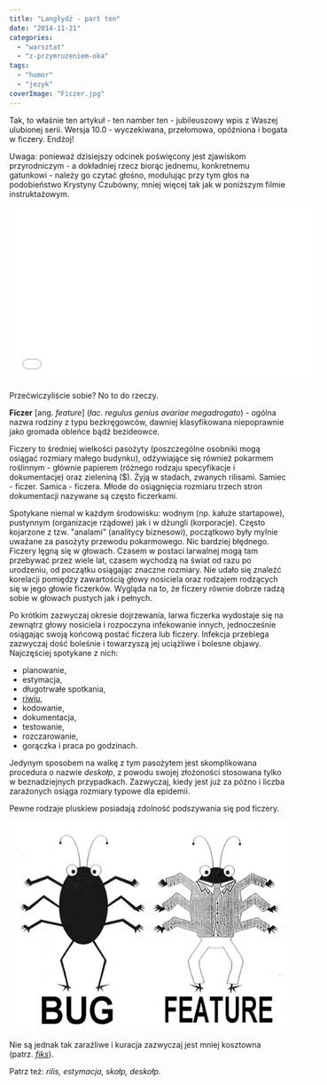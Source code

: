 ```yaml
---
title: "Langłydż - part ten"
date: "2014-11-21"
categories:
  - "warsztat"
  - "z-przymruzeniem-oka"
tags:
  - "humor"
  - "jezyk"
coverImage: "Ficzer.jpg"
---
```


Tak, to właśnie ten artykuł - ten namber ten - jubileuszowy wpis z Waszej ulubionej serii. Wersja 10.0 - wyczekiwana, przełomowa, opóźniona i bogata w ficzery. Endżoj!

Uwaga: ponieważ dzisiejszy odcinek poświęcony jest zjawiskom przyrodniczym - a dokładniej rzecz biorąc jednemu, konkretnemu gatunkowi - należy go czytać głośno, modulując przy tym głos na podobieństwo Krystyny Czubówny, mniej więcej tak jak w poniższym filmie instruktażowym.

<iframe src="//www.youtube.com/embed/OYaa61lFLqA" height="315" width="560" allowfullscreen frameborder="0"></iframe>

Przećwiczyliście sobie? No to do rzeczy.

**Ficzer** \[ang. _feature_\] (_łac. regulus genius avariae megadrogato_) *-* ogólna nazwa rodziny z typu bezkręgowców, dawniej klasyfikowana niepoprawnie jako gromada obleńce bądź bezideowce.

Ficzery to średniej wielkości pasożyty (poszczególne osobniki mogą osiągać rozmiary małego budynku), odżywiające się również pokarmem roślinnym - głównie papierem (różnego rodzaju specyfikacje i dokumentacje) oraz zieleniną ($). Żyją w stadach, zwanych rilisami. Samiec - ficzer. Samica - ficzera. Młode do osiągnięcia rozmiaru trzech stron dokumentacji nazywane są często ficzerkami.

Spotykane niemal w każdym środowisku: wodnym (np. kałuże startapowe), pustynnym (organizacje rządowe) jak i w dżungli (korporacje). Często kojarzone z tzw. "analami" (analitycy biznesowi), początkowo były mylnie uważane za pasożyty przewodu pokarmowego. Nic bardziej błędnego. Ficzery lęgną się w głowach. Czasem w postaci larwalnej mogą tam przebywać przez wiele lat, czasem wychodzą na świat od razu po urodzeniu, od początku osiągając znaczne rozmiary. Nie udało się znaleźć korelacji pomiędzy zawartością głowy nosiciela oraz rodzajem rodzących się w jego głowie ficzerków. Wygląda na to, że ficzery równie dobrze radzą sobie w głowach pustych jak i pełnych.

Po krótkim zazwyczaj okresie dojrzewania, larwa ficzerka wydostaje się na zewnątrz głowy nosiciela i rozpoczyna infekowanie innych, jednocześnie osiągając swoją końcową postać ficzera lub ficzery. Infekcja przebiega zazwyczaj dość boleśnie i towarzyszą jej uciążliwe i bolesne objawy. Najczęściej spotykane z nich:

- planowanie,
- estymacja,
- długotrwałe spotkania,
- [riwiu](http://techwriter.pl/langlydz-part-sewen/),
- kodowanie,
- dokumentacja,
- testowanie,
- rozczarowanie,
- gorączka i praca po godzinach.

Jedynym sposobem na walkę z tym pasożytem jest skomplikowana procedura o nazwie _deskołp_, z powodu swojej złożoności stosowana tylko w beznadziejnych przypadkach. Zazwyczaj, kiedy jest już za późno i liczba zarażonych osiąga rozmiary typowe dla epidemii.

Pewne rodzaje pluskiew posiadają zdolność podszywania się pod ficzery.

[![bug-vs-feature](images/bug-vs-feature.gif)](http://techwriter.pl/wp-content/uploads/2014/11/bug-vs-feature.gif)

Nie są jednak tak zaraźliwe i kuracja zazwyczaj jest mniej kosztowna (patrz. *[fiks](http://techwriter.pl/langlydz-part-fajf/)*).

Patrz też: *rilis, estymacja, skołp, deskołp.*
